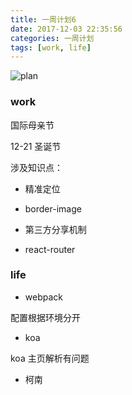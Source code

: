 ```yaml
---
title: 一周计划6
date: 2017-12-03 22:35:56
categories: 一周计划
tags: [work, life]
---
```


![plan](https://user-gold-cdn.xitu.io/2018/9/3/1659f1969e015231?w=1424&h=698&f=png&s=1887559)

<!--more-->

### work

国际母亲节

12-21 圣诞节

涉及知识点：

* 精准定位

* border-image

* 第三方分享机制

* react-router

<!-- more -->

### life

* webpack

配置根据环境分开

* koa

koa 主页解析有问题

* 柯南

